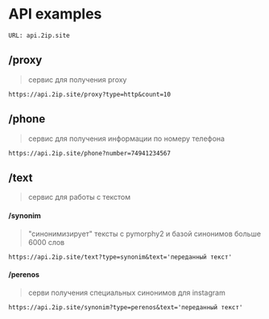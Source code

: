 # API examples 

    URL: api.2ip.site

[api_docs]: https://volodichev.com/api

## /proxy
> сервис для получения proxy

    https://api.2ip.site/proxy?type=http&count=10

## /phone
> сервис для получения информации по номеру телефона

    https://api.2ip.site/phone?number=74941234567

## /text
> сервис для работы с текстом
#### /synonim
> "синонимизирует" тексты c pymorphy2 и базой синонимов больше 6000 слов

    https://api.2ip.site/text?type=synonim&text='переданный текст'
    
#### /perenos
> серви получения специальных синонимов для instagram

    https://api.2ip.site/synonim?type=perenos&text='переданный текст'

